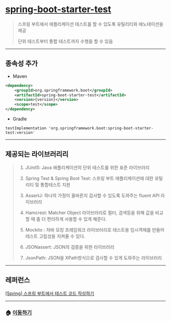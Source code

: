 # [spring-boot-starter-test](https://mvnrepository.com/artifact/org.springframework.boot/spring-boot-starter-test)

> 스프링 부트에서 애플리케이션 테스트를 할 수 있도록 유틸리티와 애노테이션을 제공
>
> 단위 테스트부터 통합 테스트까지 수행을 할 수 있음

---

## 종속성 추가

* Maven

```xml
<dependency>
    <groupId>org.springframework.boot</groupId>
    <artifactId>spring-boot-starter-test</artifactId>
    <version>{version}</version>
    <scope>test</scope>
</dependency>
```

* Gradle

```Gradle
testImplementation 'org.springframework.boot:spring-boot-starter-test:version'
```

---

## 제공되는 라이브러리리

> 1. JUnit5: Java 애플리케이션의 단위 테스트를 위한 표준 라이브러리
>
> 2. Spring Test & Spring Boot Test: 스프링 부트 애플리케이션에 대한  유틸리티 및 통합테스트 지원
> 3. AssertJ: 하나의 가정이 올바른지 검사할 수 있도록 도와주는 fluent API 라이브러리
> 4. Hamcrest: Matcher Object 라이브러리로 필터, 검색등을 위해 값을 비교할 때 좀 더 편리하게 사용할 수 있게 해준다.
> 5. Mockito : 자바 모킹 프레임워크 라이브러리로 테스트용 임시객체를 만들어 테스트 고립성을 지켜줄 수 있다.
> 6. JSONassert: JSON의 검증을 위한 라이브러리
> 7. JsonPath: JSON을 XPath방식으로 검사할 수 있게 도와주는 라이브러리

---

## 레퍼런스

[[Spring] 스프링 부트에서 테스트 코드 작성하기](https://bezzang2.tistory.com/139)

---

### 🏠 [이동하기](../../../README.md)
